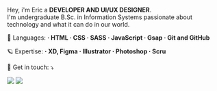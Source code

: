 <p align="left"> 
  Hey, i'm Eric a <strong>DEVELOPER AND UI/UX DESIGNER</strong>.<br>
  I'm undergraduate B.Sc. in Information Systems passionate about technology and what it can do in our world.
</p>

<p align="left">
 🧬 Languages:
  <strong>
    · HTML
    · CSS
    · SASS
    · JavaScript
    · Gsap
    · Git and GitHub
  </strong>
</p>

<p align="left">
 🪐 Expertise: 
  <strong>
· XD, Figma
· Illustrator
· Photoshop
· Scru
  </strong>
</p>

<p align="left">
  💌 Get in touch: ⤵️
</p>

<p align="left">
  <a href="ericviana1369@gmail.com" alt="Gmail">
  <img src="https://img.shields.io/badge/-Gmail-FF0000?style=flat-square&labelColor=FF0000&logo=gmail&logoColor=white&link=LINK-DO-SEU-EMAIL" /></a>

  <a href="www.linkedin.com/in/eric-viana" alt="Linkedin">
  <img src="https://img.shields.io/badge/-Linkedin-0e76a8?style=flat-square&logo=Linkedin&logoColor=white&link=LINK-DO-SEU-LINKEDIN" /></a>
